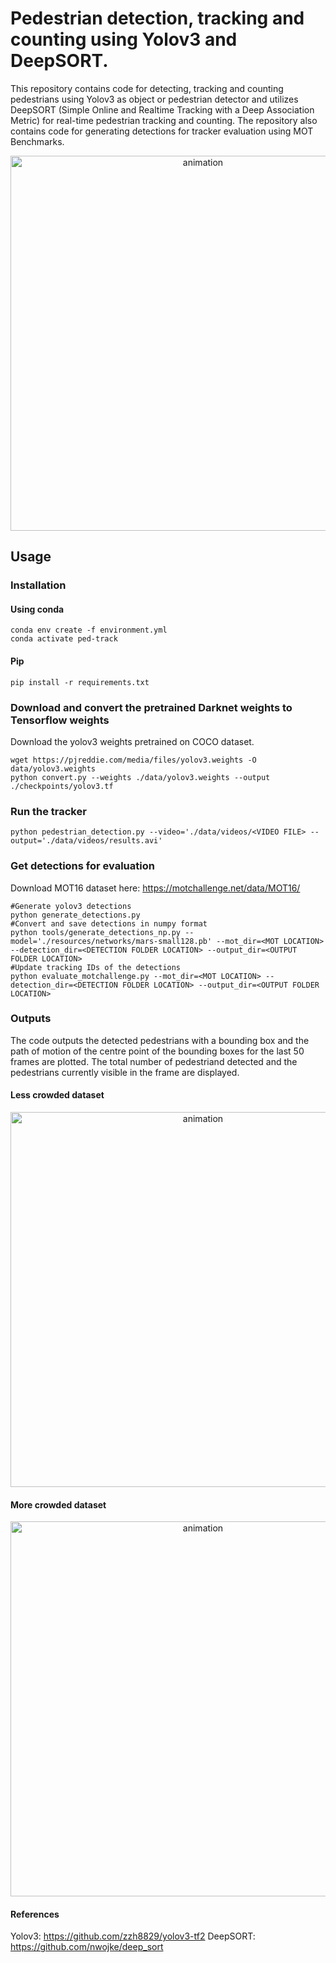 # Pedestrian detection, tracking and counting using Yolov3 and DeepSORT.
This repository contains code for detecting, tracking and counting pedestrians using Yolov3 as object or pedestrian detector and utilizes DeepSORT (Simple Online and Realtime Tracking with a Deep Association Metric) for real-time pedestrian tracking and counting. The repository also contains code for generating detections for tracker evaluation using MOT Benchmarks.  


<p align='center'>
    <img src="/data/videos/demo3.gif" alt="animation" width="600"/>
</p>

## Usage

### Installation

#### Using conda
```
conda env create -f environment.yml
conda activate ped-track
```

#### Pip
```
pip install -r requirements.txt
```

### Download and convert the pretrained Darknet weights to Tensorflow weights
Download the yolov3 weights pretrained on COCO dataset. 
```
wget https://pjreddie.com/media/files/yolov3.weights -O data/yolov3.weights
python convert.py --weights ./data/yolov3.weights --output ./checkpoints/yolov3.tf
```

### Run the tracker 
```
python pedestrian_detection.py --video='./data/videos/<VIDEO FILE> --output='./data/videos/results.avi'
```

### Get detections for evaluation
Download MOT16 dataset here: https://motchallenge.net/data/MOT16/
```
#Generate yolov3 detections
python generate_detections.py
#Convert and save detections in numpy format
python tools/generate_detections_np.py --model='./resources/networks/mars-small128.pb' --mot_dir=<MOT LOCATION> --detection_dir=<DETECTION FOLDER LOCATION> --output_dir=<OUTPUT FOLDER LOCATION>
#Update tracking IDs of the detections
python evaluate_motchallenge.py --mot_dir=<MOT LOCATION> --detection_dir=<DETECTION FOLDER LOCATION> --output_dir=<OUTPUT FOLDER LOCATION>
```
### Outputs
The code outputs the detected pedestrians with a bounding box and the path of motion of the centre point of the bounding boxes for the last 50 frames are plotted. The total number of pedestriand detected and the pedestrians currently visible in the frame are displayed.

#### Less crowded dataset
<p align='center'>
    <img src="/data/videos/demo1.gif" alt="animation" width="600"/>
</p>

#### More crowded dataset
<p align='center'>
    <img src="/data/videos/demo2.gif" alt="animation" width="600"/>
</p>


#### References
Yolov3: https://github.com/zzh8829/yolov3-tf2
DeepSORT: https://github.com/nwojke/deep_sort 















